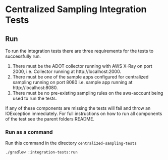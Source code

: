 # Centralized Sampling Integration Tests

## Run
To run the integration tests there are three requirements for the tests
to successfully run.
1. There must be the ADOT collector running with
   AWS X-Ray on port 2000, i.e. Collector running at http://localhost:2000.
2. There must be one of the sample apps configured for centralized sampling
   running on port 8080 i.e. sample app running at http://localhost:8080.
3. There must be no pre-existing sampling rules on the aws-account being used to run
   the tests.

If any of these components are missing the tests will fail and throw an IOException
immediately. For full instructions on how to run all components of the test
see the parent folders README.

### Run as a command
Run this command in the  directory `centralized-sampling-tests`
```shell
./gradlew :integration-tests:run
```
